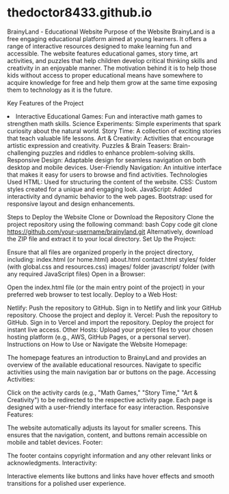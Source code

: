 # thedoctor8433.github.io
BrainyLand - Educational Website
Purpose of the Website
BrainyLand is a free engaging educational platform aimed at young learners. It offers a range of interactive resources designed to make learning fun and accessible. The website features educational games, story time, art activities, and puzzles that help children develop critical thinking skills and creativity in an enjoyable manner. The motivation behind it is to help those kids without access to proper educational means have somewhere to acquire knowledge for free and help them grow at the same time exposing them to technology as it is the future.

Key Features of the Project
<li>
 Interactive Educational Games: Fun and interactive math games to strengthen math skills.
Science Experiments: Simple experiments that spark curiosity about the natural world.
Story Time: A collection of exciting stories that teach valuable life lessons.
Art & Creativity: Activities that encourage artistic expression and creativity.
Puzzles & Brain Teasers: Brain-challenging puzzles and riddles to enhance problem-solving skills.
Responsive Design: Adaptable design for seamless navigation on both desktop and mobile devices.
User-Friendly Navigation: An intuitive interface that makes it easy for users to browse and find activities.
Technologies Used
HTML: Used for structuring the content of the website.
CSS: Custom styles created for a unique and engaging look.
JavaScript: Added interactivity and dynamic behavior to the web pages.
Bootstrap: used for responsive layout and design enhancements. 
</li>

Steps to Deploy the Website
Clone or Download the Repository
Clone the project repository using the following command:
bash
Copy code
git clone https://github.com/your-username/brainyland.git
Alternatively, download the ZIP file and extract it to your local directory.
Set Up the Project:

Ensure that all files are organized properly in the project directory, including:
index.html (or home.html)
about.html
contact.html
styles/ folder (with global.css and resources.css)
images/ folder
javascript/ folder (with any required JavaScript files)
Open in a Browser:

Open the index.html file (or the main entry point of the project) in your preferred web browser to test locally.
Deploy to a Web Host:

Netlify:
Push the repository to GitHub.
Sign in to Netlify and link your GitHub repository.
Choose the project and deploy it.
Vercel:
Push the repository to GitHub.
Sign in to Vercel and import the repository.
Deploy the project for instant live access.
Other Hosts:
Upload your project files to your chosen hosting platform (e.g., AWS, GitHub Pages, or a personal server).
Instructions on How to Use or Navigate the Website
Homepage:

The homepage features an introduction to BrainyLand and provides an overview of the available educational resources.
Navigate to specific activities using the main navigation bar or buttons on the page.
Accessing Activities:

Click on the activity cards (e.g., "Math Games," "Story Time," "Art & Creativity") to be redirected to the respective activity page.
Each page is designed with a user-friendly interface for easy interaction.
Responsive Features:

The website automatically adjusts its layout for smaller screens. This ensures that the navigation, content, and buttons remain accessible on mobile and tablet devices.
Footer:

The footer contains copyright information and any other relevant links or acknowledgments.
Interactivity:

Interactive elements like buttons and links have hover effects and smooth transitions for a polished user experience.
